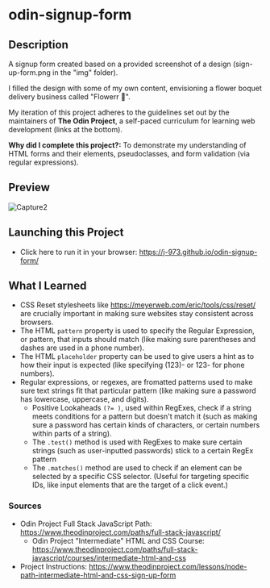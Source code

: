 # odin-signup-form

## Description
A signup form created based on a provided screenshot of a design (sign-up-form.png in the "img" folder).

I filled the design with some of my own content, envisioning a flower boquet delivery business called "Flowerr 🌻".

My iteration of this project adheres to the guidelines set out by the maintainers of **The Odin Project**, a self-paced curriculum for learning web development (links at the bottom).

**Why did I complete this project?:** To demonstrate my understanding of HTML forms and their elements, pseudoclasses, and form validation (via regular expressions).

## Preview
![Capture2](https://user-images.githubusercontent.com/47262509/235028607-cbc30c39-6c55-429b-ac9d-f5f932d6adcd.PNG)

## Launching this Project
- Click here to run it in your browser: https://j-973.github.io/odin-signup-form/
## What I Learned
- CSS Reset stylesheets like https://meyerweb.com/eric/tools/css/reset/ are crucially important in making sure websites stay consistent across browsers.
- The HTML `pattern` property is used to specify the Regular Expression, or pattern, that inputs should match (like making sure parentheses and dashes are used in a phone number).
- The HTML `placeholder` property can be used to give users a hint as to how their input is expected (like specifying (123)- or 123- for phone numbers).
- Regular expressions, or regexes, are fromatted patterns used to make sure text strings fit that particular pattern (like making sure a password has lowercase, uppercase, and digits). 
  - Positive Lookaheads `(?= )`, used within RegExes, check if a string meets conditions for a pattern but doesn't match it (such as making sure a password has certain kinds of characters, or certain numbers within parts of a string).
  - The `.test()` method is used with RegExes to make sure certain strings (such as user-inputted passwords) stick to a certain RegEx pattern
  - The `.matches()` method are used to check if an element can be selected by a specific CSS selector. (Useful for targeting specific IDs, like input elements that are the target of a click event.)
### Sources
- Odin Project Full Stack JavaScript Path: https://www.theodinproject.com/paths/full-stack-javascript/
  - Odin Project "Intermediate" HTML and CSS Course: https://www.theodinproject.com/paths/full-stack-javascript/courses/intermediate-html-and-css
- Project Instructions: https://www.theodinproject.com/lessons/node-path-intermediate-html-and-css-sign-up-form
